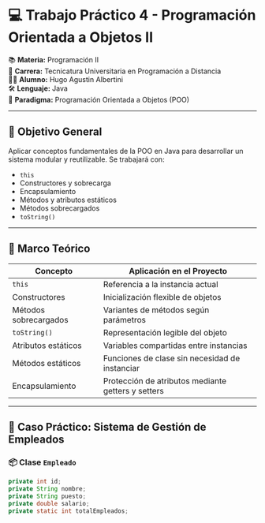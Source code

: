 # 💻 Trabajo Práctico 4 - Programación Orientada a Objetos II

📚 **Materia:** Programación II  
🏫 **Carrera:** Tecnicatura Universitaria en Programación a Distancia  
👨‍🎓 **Alumno:** Hugo Agustin Albertini  
🛠️ **Lenguaje:** Java  
🧠 **Paradigma:** Programación Orientada a Objetos (POO)

---

## 🎯 Objetivo General

Aplicar conceptos fundamentales de la POO en Java para desarrollar un sistema modular y reutilizable. Se trabajará con:

- `this`
- Constructores y sobrecarga
- Encapsulamiento
- Métodos y atributos estáticos
- Métodos sobrecargados
- `toString()`

---

## 🧠 Marco Teórico

| Concepto               | Aplicación en el Proyecto                                      |
|------------------------|---------------------------------------------------------------|
| `this`                 | Referencia a la instancia actual                              |
| Constructores          | Inicialización flexible de objetos                            |
| Métodos sobrecargados  | Variantes de métodos según parámetros                         |
| `toString()`           | Representación legible del objeto                             |
| Atributos estáticos    | Variables compartidas entre instancias                        |
| Métodos estáticos      | Funciones de clase sin necesidad de instanciar                |
| Encapsulamiento        | Protección de atributos mediante getters y setters            |

---

## 🧪 Caso Práctico: Sistema de Gestión de Empleados

### 📦 Clase `Empleado`

```java
private int id;
private String nombre;
private String puesto;
private double salario;
private static int totalEmpleados;

